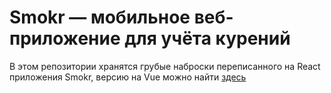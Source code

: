 # Smokr — мобильное веб-приложение для учёта курений

В этом репозитории хранятся грубые наброски переписанного на React приложения Smokr, версию на Vue можно найти [здесь](https://github.com/vcw/smokr)
